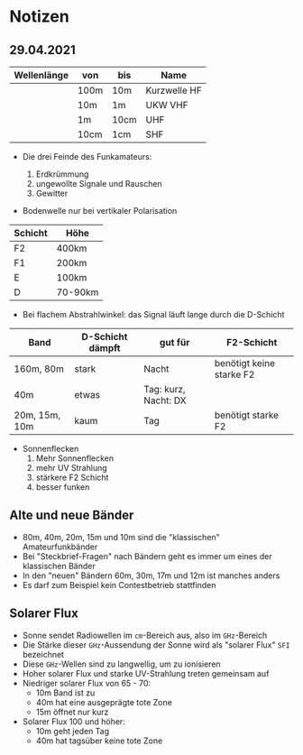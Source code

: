 # Notizen

## 29.04.2021

| Wellenlänge | von  | bis  | Name         |
| ----------- | ---- | ---- | ------------ |
|             | 100m | 10m  | Kurzwelle HF |
|             | 10m  | 1m   | UKW VHF      |
|             | 1m   | 10cm | UHF          |
|             | 10cm | 1cm  | SHF          |

- Die drei Feinde des Funkamateurs:

  1. Erdkrümmung
  2. ungewollte Signale und Rauschen
  3. Gewitter

- Bodenwelle nur bei vertikaler Polarisation

| Schicht | Höhe    |
| ------- | ------- |
| F2      | 400km   |
| F1      | 200km   |
| E       | 100km   |
| D       | 70-90km |

- Bei flachem Abstrahlwinkel: das Signal läuft lange durch die D-Schicht

| Band          | D-Schicht dämpft | gut für              | F2-Schicht               |
| ------------- | ---------------- | -------------------- | ------------------------ |
| 160m, 80m     | stark            | Nacht                | benötigt keine starke F2 |
| 40m           | etwas            | Tag: kurz, Nacht: DX |                          |
| 20m, 15m, 10m | kaum             | Tag                  | benötigt starke F2       |

- Sonnenflecken
  1. Mehr Sonnenflecken
  2. mehr UV Strahlung
  3. stärkere F2 Schicht
  4. besser funken

## Alte und neue Bänder

- 80m, 40m, 20m, 15m und 10m sind die "klassischen" Amateurfunkbänder
- Bei "Steckbrief-Fragen" nach Bändern geht es immer um eines der klassischen Bänder
- In den "neuen" Bändern 60m, 30m, 17m und 12m ist manches anders
- Es darf zum Beispiel kein Contestbetrieb stattfinden

## Solarer Flux

- Sonne sendet Radiowellen im `cm`-Bereich aus, also im `GHz`-Bereich
- Die Stärke dieser `GHz`-Aussendung der Sonne wird als "solarer Flux" `SFI` bezeichnet
- Diese `GHz`-Wellen sind zu langwellig, um zu ionisieren
- Hoher solarer Flux und starke UV-Strahlung treten gemeinsam auf
- Niedriger solarer Flux von 65 - 70:
  - 10m Band ist zu
  - 40m hat eine ausgeprägte tote Zone
  - 15m öffnet nur kurz
- Solarer Flux 100 und höher:
  - 10m geht jeden Tag
  - 40m hat tagsüber keine tote Zone
